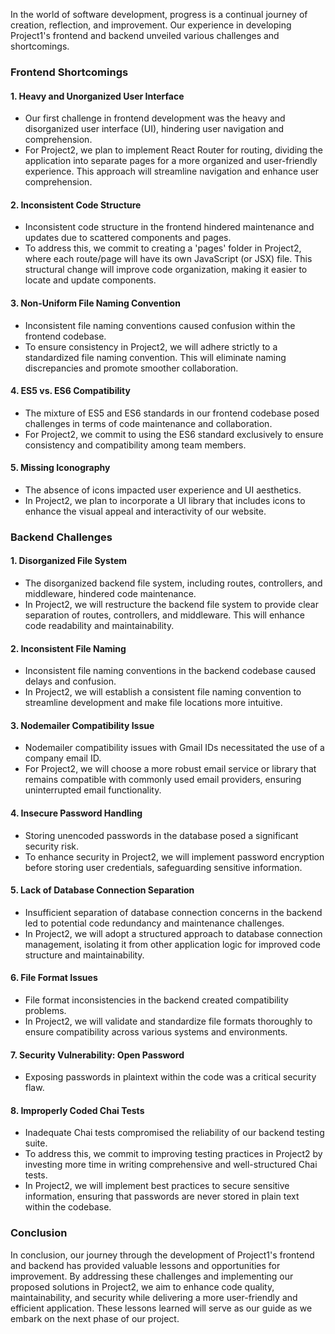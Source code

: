 In the world of software development, progress is a continual journey of creation, reflection, and improvement. Our experience in developing Project1's frontend and backend unveiled various challenges and shortcomings.

### Frontend Shortcomings

#### 1. Heavy and Unorganized User Interface
<ul>
  <li>Our first challenge in frontend development was the heavy and disorganized user interface (UI), hindering user navigation and comprehension.</li> 

  <li>For Project2, we plan to implement React Router for routing, dividing the application into separate pages for a more organized and user-friendly experience. This approach will streamline navigation and enhance user comprehension.</li>
</ul>

#### 2. Inconsistent Code Structure
<ul>
  <li>Inconsistent code structure in the frontend hindered maintenance and updates due to scattered components and pages.</li>

  <li>To address this, we commit to creating a 'pages' folder in Project2, where each route/page will have its own JavaScript (or JSX) file. This structural change will improve code organization, making it easier to locate and update components.</li>
</ul>

#### 3. Non-Uniform File Naming Convention
<ul>
  <li>Inconsistent file naming conventions caused confusion within the frontend codebase.</li>

  <li>To ensure consistency in Project2, we will adhere strictly to a standardized file naming convention. This will eliminate naming discrepancies and promote smoother collaboration.</li>
</ul>

#### 4. ES5 vs. ES6 Compatibility
<ul>
  <li>The mixture of ES5 and ES6 standards in our frontend codebase posed challenges in terms of code maintenance and collaboration.</li>

  <li>For Project2, we commit to using the ES6 standard exclusively to ensure consistency and compatibility among team members.</li>
</ul>

#### 5. Missing Iconography
<ul>
  <li>The absence of icons impacted user experience and UI aesthetics.</li>

  <li>In Project2, we plan to incorporate a UI library that includes icons to enhance the visual appeal and interactivity of our website.</li>
</ul>

### Backend Challenges

#### 1. Disorganized File System
<ul>
  <li>The disorganized backend file system, including routes, controllers, and middleware, hindered code maintenance.</li>

  <li>In Project2, we will restructure the backend file system to provide clear separation of routes, controllers, and middleware. This will enhance code readability and maintainability.</li>
</ul>

#### 2. Inconsistent File Naming
<ul>
  <li>Inconsistent file naming conventions in the backend codebase caused delays and confusion.</li>

  <li>In Project2, we will establish a consistent file naming convention to streamline development and make file locations more intuitive.</li>
</ul>

#### 3. Nodemailer Compatibility Issue
<ul>
  <li>Nodemailer compatibility issues with Gmail IDs necessitated the use of a company email ID.</li>

  <li>For Project2, we will choose a more robust email service or library that remains compatible with commonly used email providers, ensuring uninterrupted email functionality.</li>
</ul>

#### 4. Insecure Password Handling
<ul>
  <li>Storing unencoded passwords in the database posed a significant security risk.</li>

  <li>To enhance security in Project2, we will implement password encryption before storing user credentials, safeguarding sensitive information.</li>
</ul>

#### 5. Lack of Database Connection Separation
<ul>
  <li>Insufficient separation of database connection concerns in the backend led to potential code redundancy and maintenance challenges.</li>

  <li>In Project2, we will adopt a structured approach to database connection management, isolating it from other application logic for improved code structure and maintainability.</li>
</ul>

#### 6. File Format Issues
<ul>
  <li>File format inconsistencies in the backend created compatibility problems.</li>

  <li>In Project2, we will validate and standardize file formats thoroughly to ensure compatibility across various systems and environments.</li>
</ul>

#### 7. Security Vulnerability: Open Password
<ul>
<li>Exposing passwords in plaintext within the code was a critical security flaw.</li>
</ul>

#### 8. Improperly Coded Chai Tests
<ul>
  <li>Inadequate Chai tests compromised the reliability of our backend testing suite.</li>

  <li>To address this, we commit to improving testing practices in Project2 by investing more time in writing comprehensive and well-structured Chai tests.</li>

  <li>In Project2, we will implement best practices to secure sensitive information, ensuring that passwords are never stored in plain text within the codebase.</li>
</ul>

### Conclusion

In conclusion, our journey through the development of Project1's frontend and backend has provided valuable lessons and opportunities for improvement. By addressing these challenges and implementing our proposed solutions in Project2, we aim to enhance code quality, maintainability, and security while delivering a more user-friendly and efficient application. These lessons learned will serve as our guide as we embark on the next phase of our project.
